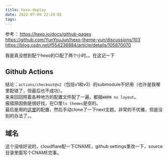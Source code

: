 ```yaml
---
title: hexo-deploy
date: 2022-07-09 22:24:02
tags:
---
```


参考：
https://hexo.io/docs/github-pages
https://github.com/YunYouJun/hexo-theme-yun/discussions/103
https://blog.csdn.net/f554236884/article/details/105870070

我是真没想到配个hexo的CI配了两个小时。。在这记一下

## Github Actions
结论：`actions/checkout@v2`（包括v1和v3）的submodule不好用（也许是我哪里配错了，但最后也不成功）。  
来来回回照着各种地方的配置文件配了一遍，都报`WARN no layout`。  
报错原因倒是很好找，在CI里`ls themes`是空的。  
最后是用的[这里](https://github.com/YunYouJun/hexo-theme-yun/discussions/103)的配置，然后手动clone了一下next主题。非常的不优雅，但是没别的办法了。。

## 域名
这个没啥好说的，cloudflare配一下CNAME，github settings里改一下，source目录里面写个CNAME完事。
